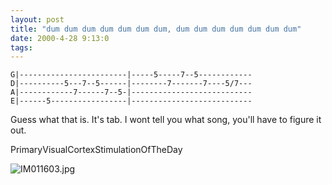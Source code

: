 ```yaml
---
layout: post
title: "dum dum dum dum dum dum dum, dum dum dum dum dum dum dum"
date: 2000-4-28 9:13:0
tags: 
---
```




    G|------------------------|-----5-----7--5------------
    D|----------5---7--5------|--------7-------7----5/7---
    A|------------7------7--5-|---------------------------
    E|------5-----------------|---------------------------





Guess what that is. It's tab. I wont tell you what song, you'll have to figure it out.





PrimaryVisualCortexStimulationOfTheDay



![IM011603.jpg][1]








   [1]: http://2.bp.blogspot.com/-7AEiCMNttwk/Tn0PuGid_RI/AAAAAAAAAHI/1PtCkzLGwX8/s320/IM011603.jpg
